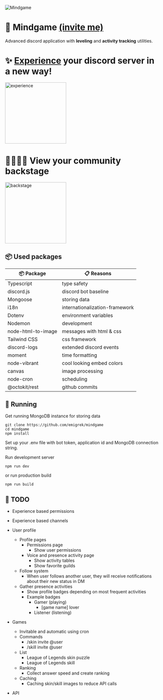 ![Mindgame](https://raw.githubusercontent.com/emigrek/mindgame/main/media/repo-banner.png)

# 🌌 Mindgame [(invite me)](https://discord.com/api/oauth2/authorize?client_id=1049355872389832714&permissions=8&scope=bot%20applications.commands)
Advanced discord application with **leveling** and **activity tracking** utilities.

# ✨ [Experience](https://docs.google.com/spreadsheets/d/1X20H9ZW5LRT_xLXmg1M8WZG3lsxSERbqzfkl7-oYz_8) your discord server in a new way!
<img src="https://cdn.discordapp.com/ephemeral-attachments/442778022693830668/1062581303100330034/image.png" alt="experience" width="200"/>

# 👨‍👩‍👧‍👦 View your community backstage
<img src="https://cdn.discordapp.com/attachments/271045960363278357/1061682368118796399/image.png" alt="backstage" width="200"/>

## 📦 Used packages
| 📦 Package  | 📋 Reasons |
| ------------- | ------------- |
| Typescript  | type safety  |
| discord.js  | discord bot baseline |
| Mongoose  | storing data  |
| i18n  | internationalization-framework  |
| Dotenv  | environment variables  |
| Nodemon  | development  |
| node-html-to-image  | messages with html & css  |
| Tailwind CSS  | css framework  |
| discord-logs | extended discord events |
| moment | time formatting |
| node-vibrant | cool looking embed colors |
| canvas | image processing |
| node-cron | scheduling |
| @octokit/rest | github commits |

## 🚀 Running
Get running MongoDB instance for storing data
```
git clone https://github.com/emigrek/mindgame
cd mindgame
npm install
```
Set up your .env file with bot token, application id and MongoDB connection string.

Run development server
```
npm run dev
```
or
run production build
```
npm run build
```

## 🚧 TODO

* Experience based permissions
* Experience based channels

* User profile
    * Profile pages
        * Permissions page
            * Show user permissions
        * Voice and presence activity page
            * Show activity tables
            * Show favorite guilds
    * Follow system
        * When user follows another user, they will receive notifications about their new status in DM
    * Gather presence activities
        * Show profile badges depending on most frequent activities
        * Example badges
            * Gamer (playing)
                * [game name] lover
            * Listener (listening)

* Games
    * Invitable and automatic using cron
    * Commands
        * /skin invite @user
        * /skill invite @user
    * List
        * League of Legends skin puzzle
        * League of Legends skill
    * Ranking
        * Collect answer speed and create ranking
    * Caching
        * Caching skin/skill images to reduce API calls

* API